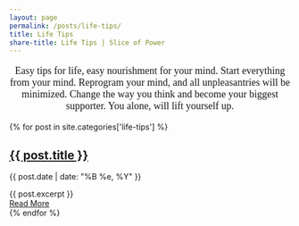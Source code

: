 ```yaml
---
layout: page
permalink: /posts/life-tips/
title: Life Tips
share-title: Life Tips | Slice of Power
---
```


<p style="text-align: center;font-size: 18px;font-family: Gadugi;">Easy tips for life, easy nourishment for your mind. Start everything from your mind. Reprogram your mind, and all unpleasantries will be minimized. Change the way you think and become your biggest supporter.
You alone, will lift yourself up.</p>



<div class="posts">
  {% for post in site.categories['life-tips'] %}
    <article class="post">
      <h1>
          <a href="{{ site.baseurl }}{{ post.url }}">{{ post.title }}</a>
      </h1>
      <div>
        <p class="post_date">{{ post.date | date: "%B %e, %Y" }}</p>
      </div>
      <div class="entry">
        {{ post.excerpt }}
      </div>
      <a href="{{ site.baseurl }}{{ post.url }}" class="read-more">
          Read More
      </a>
    </article>
  {% endfor %}
</div>
